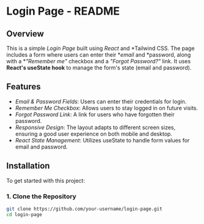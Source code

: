 # Login Page - README

## Overview

This is a simple *Login Page* built using *React* and *Tailwind CSS. The page includes a form where users can enter their **email* and *password, along with a **"Remember me"* checkbox and a *"Forgot Password?"* link. It uses **React's useState hook** to manage the form's state (email and password).

## Features

- *Email & Password Fields*: Users can enter their credentials for login.
- *Remember Me Checkbox*: Allows users to stay logged in on future visits.
- *Forgot Password Link*: A link for users who have forgotten their password.
- *Responsive Design*: The layout adapts to different screen sizes, ensuring a good user experience on both mobile and desktop.
- *React State Management*: Utilizes useState to handle form values for email and password.
  
## Installation

To get started with this project:

### 1. Clone the Repository

```bash
git clone https://github.com/your-username/login-page.git
cd login-page
